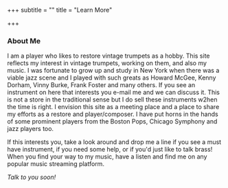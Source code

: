 +++
subtitle = ""
title = "Learn More"

+++
<section class="section is-medium section-light-grey">

### About Me

I am a player who likes to restore vintage trumpets as a hobby. This site reflects my interest in vintage trumpets, working on them, and also my music. I was fortunate to grow up and study in New York when there was a viable jazz scene and I played with such greats as Howard McGee, Kenny Dorham, Vinny Burke, Frank Foster and many others. If you see an instrument on here that interests you e-mail me and we can discuss it. This is not a store in the traditional sense but I do sell these instruments w2hen the time is right. I envision this site as a meeting place and a place to share my efforts as a restore and player/composer. I have put horns in the hands of some prominent players from the Boston Pops, Chicago Symphony and jazz players too.

If this interests you, take a look around and drop me a line if you see a must have instrument, if you need some help, or if you'd just like to talk brass! When you find your way to my music, have a listen and find me on any popular music streaming platform.

_Talk to you soon!_

</section>